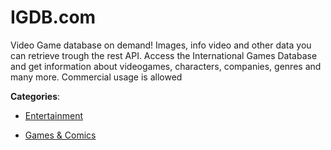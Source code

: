 # IGDB.com

Video Game database on demand! Images, info video and other data you can retrieve trough the rest API. Access the International Games Database and get information about videogames, characters, companies, genres and many more.  Commercial usage is allowed

**Categories**:

- [Entertainment](https://github/apis-list/apis-list#entertainment)

- [Games & Comics](https://github/apis-list/apis-list#games-and-comics)



